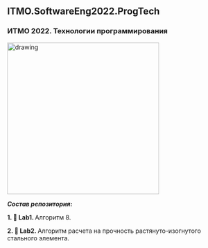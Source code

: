 ## ITMO.SoftwareEng2022.ProgTech
### ИТМО 2022. Технологии программирования

<img src="" alt="drawing" width="350"/>

***Состав репозитория:***

 <strong>1. &#128194; Lab1. </strong> Алгоритм 8.
 
 <strong>2. &#128194; Lab2. </strong> Алгоритм расчета на прочность растянуто-изогнутого стального элемента.
 
